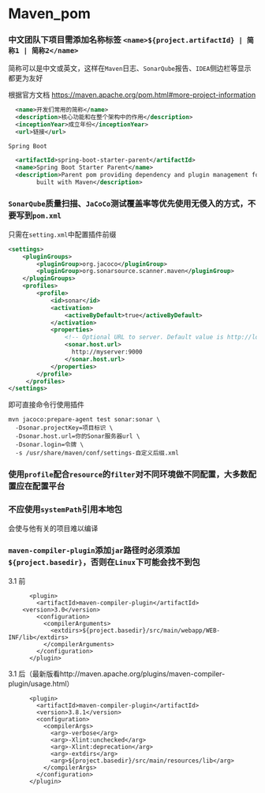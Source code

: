 # Maven_pom

### 中文团队下项目需添加名称标签 `<name>${project.artifactId} | 简称1 | 简称2</name>`

简称可以是中文或英文，这样在`Maven`日志、`SonarQube`报告、`IDEA`侧边栏等显示都更为友好

根据官方文档 https://maven.apache.org/pom.html#more-project-information

```xml
  <name>开发们常用的简称</name>
  <description>核心功能和在整个架构中的作用</description>
  <inceptionYear>成立年份</inceptionYear>
  <url>链接</url>
```

`Spring Boot`
```xml
  <artifactId>spring-boot-starter-parent</artifactId>
  <name>Spring Boot Starter Parent</name>
  <description>Parent pom providing dependency and plugin management for applications
		built with Maven</description>
```

### `SonarQube`质量扫描、`JaCoCo`测试覆盖率等优先使用无侵入的方式，不要写到`pom.xml`

只需在`setting.xml`中配置插件前缀
```xml
<settings>
    <pluginGroups>
        <pluginGroup>org.jacoco</pluginGroup>
        <pluginGroup>org.sonarsource.scanner.maven</pluginGroup>
    </pluginGroups>
    <profiles>
        <profile>
            <id>sonar</id>
            <activation>
                <activeByDefault>true</activeByDefault>
            </activation>
            <properties>
                <!-- Optional URL to server. Default value is http://localhost:9000 -->
                <sonar.host.url>
                  http://myserver:9000
                </sonar.host.url>
            </properties>
        </profile>
     </profiles>
</settings>
```
即可直接命令行使用插件
```shell
mvn jacoco:prepare-agent test sonar:sonar \
  -Dsonar.projectKey=项目标识 \
  -Dsonar.host.url=你的Sonar服务器url \
  -Dsonar.login=令牌 \
  -s /usr/share/maven/conf/settings-自定义后缀.xml
```


### 使用`profile`配合`resource`的`filter`对不同环境做不同配置，大多数配置应在配置平台


### 不应使用`systemPath`引用本地包

会使与他有关的项目难以编译


### `maven-compiler-plugin`添加`jar`路径时必须添加`${project.basedir}`，否则在`Linux`下可能会找不到包

3.1 前
```
      <plugin>
        <artifactId>maven-compiler-plugin</artifactId>
	<version>3.0</version>
        <configuration>
          <compilerArguments>
            <extdirs>${project.basedir}/src/main/webapp/WEB-INF/lib</extdirs>
          </compilerArguments>
        </configuration>
      </plugin>
```
3.1 后（最新版看http://maven.apache.org/plugins/maven-compiler-plugin/usage.html）
```
      <plugin>
        <artifactId>maven-compiler-plugin</artifactId>
        <version>3.8.1</version>
        <configuration>
          <compilerArgs>
            <arg>-verbose</arg>
            <arg>-Xlint:unchecked</arg>
            <arg>-Xlint:deprecation</arg>
            <arg>-extdirs</arg>
            <arg>${project.basedir}/src/main/resources/lib</arg>
          </compilerArgs>
        </configuration>
      </plugin>
```
